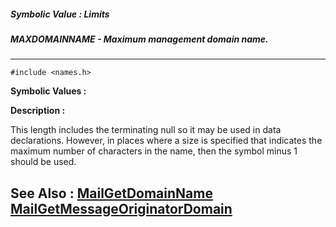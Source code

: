 ##### Symbolic Value : Limits
##### MAXDOMAINNAME - Maximum management domain name.
---
```
#include <names.h>
```

**Symbolic Values :**



**Description :**

This length includes the terminating null so it may be used in data declarations.  However, in places where a size is specified that indicates the maximum number of characters in the name, then the symbol minus 1 should be used.


**See Also :**
[MailGetDomainName](/domino-c-api-docs/reference/Func/MailGetDomainName)
[MailGetMessageOriginatorDomain](/domino-c-api-docs/reference/Func/MailGetMessageOriginatorDomain)
---
